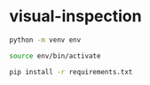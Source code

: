 # visual-inspection

```bash
python -m venv env
```

```bash
source env/bin/activate
```

```bash
pip install -r requirements.txt
```
